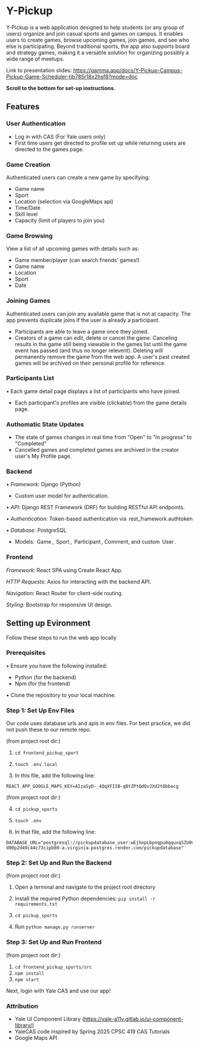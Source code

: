 # Y-Pickup

Y-Pickup is a web application designed to help students (or any group of users) organize and join casual sports and games on campus. It enables users to create games, browse upcoming games, join games, and see who else is participating. Beyond traditional sports, the app also supports board and strategy games, making it a versatile solution for organizing possibly a wide range of meetups.

Link to presentation slides: https://gamma.app/docs/Y-Pickup-Campus-Pickup-Game-Scheduler-tjb785r18x2hsf8?mode=doc

__Scroll to the bottom for set-up instructions.__

## Features

### User Authentication
- Log in with CAS (For Yale users only)
- First time users get directed to profile set up while returning users are directed to the games page. 

### Game Creation
⁠Authenticated users can create a new game by specifying:
  - Game name
  - Sport
  - Location (selection via GoogleMaps api)
  - Time/Date
  - Skill level
  - Capacity (limit of players to join you)

### Game Browsing
⁠View a list of all upcoming games with details such as:
  - Game member/player (can search friends' games!)
  - Game name
  - Location
  - Sport
  - Date

### Joining Games
⁠Authenticated users can join any available game that is not at capacity.
⁠The app prevents duplicate joins if the user is already a participant.
 - Participants are able to leave a game once they joined.
 - Creators of a game can edit, delete or cancel the game. Canceling results in the game still being viewable in the games list until the game event has passed (and thus no longer relevent). Deleting will permanently remove the game from the web app. A user's past created games will be archived on their personal profile for reference.

### Participants List
•⁠  ⁠Each game detail page displays a list of participants who have joined.
 - Each participant's profiles are visible (clickable) from the game details page.

### Authomatic State Updates 
 - The state of games changes in real time from "Open" to "In progress" to "Completed"
 - Cancelled games and completed games are archived in the creator user's My Profile page.

### Backend
•⁠  ⁠*Framework*: Django (Python)
  - Custom user model for authentication.

•⁠  ⁠*API*: Django REST Framework (DRF) for building RESTful API endpoints.

•⁠  ⁠*Authentication*: Token-based authentication via ⁠ rest_framework.authtoken

•⁠  ⁠*Database*: PostgreSQL
  - Models: ⁠ Game ⁠, ⁠ Sport ⁠, ⁠ Participant ⁠, Comment, and custom ⁠ User ⁠.

### Frontend
⁠*Framework*: React SPA using Create React App.

⁠*HTTP Requests*: Axios for interacting with the backend API.

⁠*Navigation*: React Router for client-side routing.

⁠*Styling*: Bootstrap for responsive UI design.

## Setting up Evironment

Follow these steps to run the web app locally

### Prerequisites
•⁠  ⁠Ensure you have the following installed:
  - Python (for the backend)
  - Npm (for the frontend)

•⁠  ⁠Clone the repository to your local machine.

### Step 1: Set Up Env Files
Our code uses database urls and apis in env files. For best practice, we did not push these to our remote repo.

(from project root dir:)
1. ```cd frontend_pickup_sport```

2. ```touch .env.local```

3. In this file, add the following line:
```
REACT_APP_GOOGLE_MAPS_KEY=AIzaSyD-_4QqXFIIB-qBtZPtQdQvJXd2t8bbacg
```
(from project root dir:)

4. ```cd pickup_sports```

5. ```touch .env```

6. In that file, add the following line:
```
DATABASE_URL="postgresql://pickupdatabase_user:wEjhepLbpnqpu0qquxqSZU0vawVocmDK@dpg-d00p2d49c44c73cipb80-a.virginia-postgres.render.com/pickupdatabase"
```


### Step 2: Set Up and Run the Backend
(from project root dir:)

1. Open a terminal and navigate to the project root directory

2. Install the required Python dependencies: 
```pip install -r requirements.txt```

3. ```cd pickup_sports```

4. Run ```python manage.py runserver ```

### Step 3: Set Up and Run Frontend 
(from project root dir:)
1. ```cd frontend_pickup_sports/src```
2. ```npm install```
3. ```npm start```

Next, login with Yale CAS and use our app!


### Attribution
- Yale UI Component Library (https://yale-a11y.gitlab.io/ui-component-library/)
- YaleCAS code inspired by Spring 2025 CPSC 419 CAS Tutorials
- Google Maps API